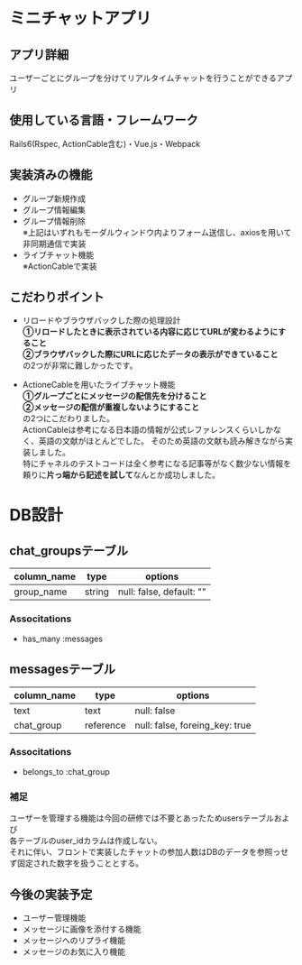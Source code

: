 # ミニチャットアプリ

## アプリ詳細
ユーザーごとにグループを分けてリアルタイムチャットを行うことができるアプリ

## 使用している言語・フレームワーク
Rails6(Rspec, ActionCable含む)・Vue.js・Webpack

##  実装済みの機能
- グループ新規作成
- グループ情報編集
- グループ情報削除
<br>※上記はいずれもモーダルウィンドウ内よりフォーム送信し、axiosを用いて非同期通信で実装
- ライブチャット機能
<br>※ActionCableで実装

## こだわりポイント
- リロードやブラウザバックした際の処理設計
<br> **①リロードしたときに表示されている内容に応じてURLが変わるようにすること**
<br> **②ブラウザバックした際にURLに応じたデータの表示ができていること**
<br>の2つが非常に難しかったです。

- ActioneCableを用いたライブチャット機能
<br> **①グループごとにメッセージの配信先を分けること**
<br> **②メッセージの配信が重複しないようにすること**
<br>の2つにこだわりました。
<br>ActionCableは参考になる日本語の情報が公式レファレンスくらいしかなく、英語の文献がほとんどでした。
そのため英語の文献も読み解きながら実装しました。
<br>特にチャネルのテストコードは全く参考になる記事等がなく数少ない情報を頼りに**片っ端から記述を試して**なんとか成功しました。

# DB設計

## chat_groupsテーブル
  |column_name|type|options|
  |-----------|----|-------|
  |group_name|string|null: false, default: ""|

### Associtations 
- has_many :messages

## messagesテーブル

  |column_name|type|options|
  |-----------|----|-------|
  |text|text|null: false|
  |chat_group|reference|null: false, foreing_key: true|

### Associtations 
- belongs_to :chat_group

### 補足
ユーザーを管理する機能は今回の研修では不要とあったためusersテーブルおよび
<br>各テーブルのuser_idカラムは作成しない。
<br>それに伴い、フロントで実装したチャットの参加人数はDBのデータを参照っせず固定された数字を扱うこととする。

## 今後の実装予定
- ユーザー管理機能
- メッセージに画像を添付する機能
- メッセージへのリプライ機能
- メッセージのお気に入り機能
